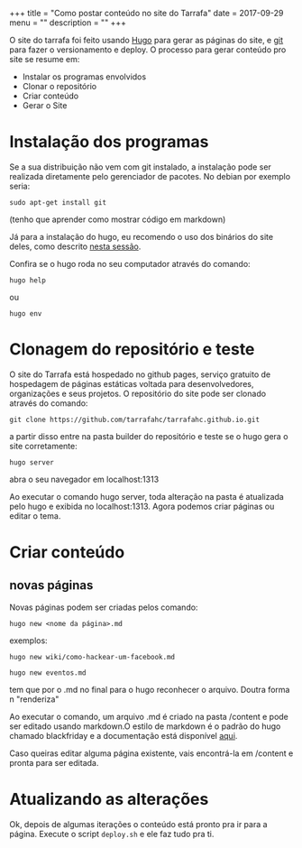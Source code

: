 +++
title = "Como postar conteúdo no site do Tarrafa"
date = 2017-09-29
menu = ""
description = ""
+++

O site do tarrafa foi feito usando [Hugo](https://gohugo.io) para gerar as páginas do site, e [git](https://git-scm.com/) para fazer o versionamento e deploy. O processo para gerar conteúdo pro site se resume em:

* Instalar os programas envolvidos
* Clonar o repositório
* Criar conteúdo
* Gerar o Site

# Instalação dos programas

Se a sua distribuição não vem com git instalado, a instalação pode ser realizada diretamente pelo gerenciador de pacotes. No debian por exemplo seria: 

    sudo apt-get install git

(tenho que aprender como mostrar código em markdown)

Já para a instalação do hugo, eu recomendo o uso dos binários do site deles, como descrito [nesta sessão](https://gohugo.io/getting-started/installing/).

Confira se o hugo roda no seu computador através do comando:

    hugo help

ou 

    hugo env

# Clonagem do repositório e teste 

O site do Tarrafa está hospedado no github pages, serviço gratuito de hospedagem de páginas estáticas voltada para desenvolvedores, organizações e seus projetos. O repositório do site pode ser clonado através do comando:

    git clone https://github.com/tarrafahc/tarrafahc.github.io.git

a partir disso entre na pasta builder do repositório e teste se o hugo gera o site corretamente:

    hugo server

abra o seu navegador em localhost:1313


Ao executar o comando hugo server, toda alteração na pasta é atualizada pelo hugo e exibida no localhost:1313. Agora podemos criar páginas ou editar o tema. 

# Criar conteúdo

## novas páginas

Novas páginas podem ser criadas pelos comando:

    hugo new <nome da página>.md

exemplos:

    hugo new wiki/como-hackear-um-facebook.md

    hugo new eventos.md

tem que por o .md no final para o hugo reconhecer o arquivo. Doutra forma n "renderiza"

Ao executar o comando, um arquivo .md é criado na pasta /content e pode ser editado usando markdown.O estilo de markdown é o padrão do hugo chamado blackfriday e a documentação está disponível [aqui](https://gohugo.io/content-management/formats/). 

Caso queiras editar alguma página existente, vais encontrá-la em /content e pronta para ser editada.
 
# Atualizando as alterações

Ok, depois de algumas iterações o conteúdo está pronto pra ir para a página. Execute o script `deploy.sh` e ele faz tudo pra ti.
